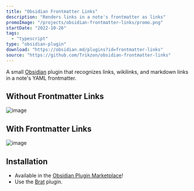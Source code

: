 ```yaml
---
title: "Obsidian Frontmatter Links"
description: "Renders links in a note's frontmatter as links"
promoImage: "/projects/obsidian-frontmatter-links/promo.png"
startDate: "2022-10-26"
tags:
  - "typescript"
type: "obsidian-plugin"
download: "https://obsidian.md/plugins?id=frontmatter-links"
source: "https://github.com/Trikzon/obsidian-frontmatter-links"
---
```

A small [Obsidian](https://obsidian.md/) plugin that recognizes links, wikilinks, and markdown links in a note's YAML frontmatter.

## Without Frontmatter Links
![image](/projects/obsidian-frontmatter-links/promo.png)

## With Frontmatter Links
![image](https://user-images.githubusercontent.com/29845000/201154480-00c71a82-12f4-450a-b00c-8d643b014b05.png)

## Installation
- Available in the [Obsidian Plugin Marketplace](https://obsidian.md/plugins?id=frontmatter-links)!
- Use the [Brat](https://github.com/TfTHacker/obsidian42-brat) plugin.

<style lang="scss">
    img {
        max-width: 100%;
        height: auto;
    }
</style>
